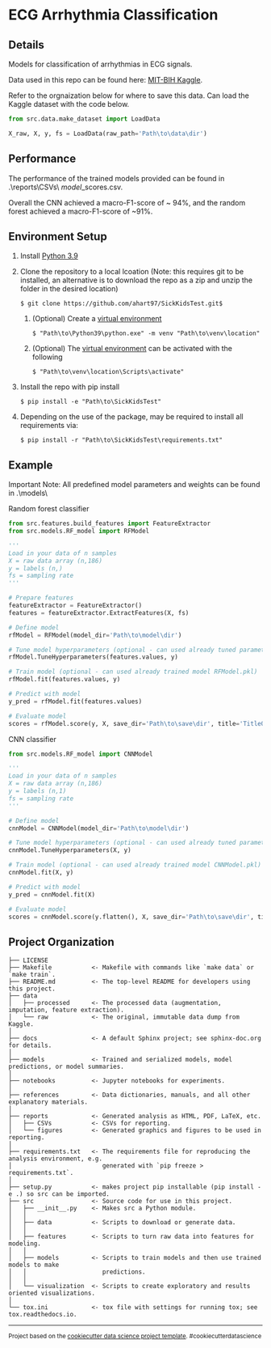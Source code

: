 ECG Arrhythmia Classification
==============================

Details
------------

Models for classification of arrhythmias in ECG signals.

Data used in this repo can be found here: [MIT-BIH Kaggle](https://www.kaggle.com/datasets/shayanfazeli/heartbeat?resource=download&select=mitbih_train.csv). 

Refer to the orgnaization below for where to save this data. Can load the Kaggle dataset with the code below.

```Python
from src.data.make_dataset import LoadData

X_raw, X, y, fs = LoadData(raw_path='Path\to\data\dir')
```

Performance
------------
The performance of the trained models provided can be found in .\reports\CSVs\ *model*_scores.csv.

Overall the CNN achieved a macro-F1-score of ~ 94%, and the random forest achieved a macro-F1-score of ~91%.


Environment Setup
------------

1. Install [Python 3.9](https://www.python.org/downloads/release/python-3913/)
2. Clone the repository to a local lcoation (Note: this requires git to be installed, an alternative is to download the repo as a zip and unzip the folder in the desired location)

    ```
    $ git clone https://github.com/ahart97/SickKidsTest.git$
    ```
    
    1. (Optional) Create a [virtual environment](https://docs.python.org/3/library/venv.html)

        ```
        $ "Path\to\Python39\python.exe" -m venv "Path\to\venv\location"
        ```

    2. (Optional) The [virtual environment](https://docs.python.org/3/library/venv.html) can be activated with the following

        ```
        $ "Path\to\venv\location\Scripts\activate"
        ```

3. Install the repo with pip install

    ```
    $ pip install -e "Path\to\SickKidsTest"
    ```

4. Depending on the use of the package, may be required to install all requirements via:

    ```
    $ pip install -r "Path\to\SickKidsTest\requirements.txt"
    ```

Example
------------

Important Note: All predefined model parameters and weights can be found in .\models\

Random forest classifier

```Python
from src.features.build_features import FeatureExtractor
from src.models.RF_model import RFModel

'''
Load in your data of n samples
X = raw data array (n,186)
y = labels (n,)
fs = sampling rate
'''

# Prepare features
featureExtractor = FeatureExtractor()
features = featureExtractor.ExtractFeatures(X, fs)

# Define model
rfModel = RFModel(model_dir='Path\to\model\dir')

# Tune model hyperparameters (optional - can used already tuned parameters RFParams.pkl)
rfModel.TuneHyperparameters(features.values, y)

# Train model (optional - can used already trained model RFModel.pkl)
rfModel.fit(features.values, y)

# Predict with model
y_pred = rfModel.fit(features.values)

# Evaluate model
scores = rfModel.score(y, X, save_dir='Path\to\save\dir', title='TitleOfCMPlot')

```

CNN classifier

```Python
from src.models.RF_model import CNNModel

'''
Load in your data of n samples
X = raw data array (n,186)
y = labels (n,1)
fs = sampling rate
'''

# Define model
cnnModel = CNNModel(model_dir='Path\to\model\dir')

# Tune model hyperparameters (optional - can used already tuned parameters CNNParmas.pkl)
cnnModel.TuneHyperparameters(X, y)

# Train model (optional - can used already trained model CNNModel.pkl)
cnnModel.fit(X, y)

# Predict with model
y_pred = cnnModel.fit(X)

# Evaluate model
scores = cnnModel.score(y.flatten(), X, save_dir='Path\to\save\dir', title='TitleOfCMPlot')

```


Project Organization
------------

    ├── LICENSE
    ├── Makefile           <- Makefile with commands like `make data` or `make train`.
    ├── README.md          <- The top-level README for developers using this project.
    ├── data
    │   ├── processed      <- The processed data (augmentation, imputation, feature extraction).
    │   └── raw            <- The original, immutable data dump from Kaggle.
    │
    ├── docs               <- A default Sphinx project; see sphinx-doc.org for details.
    │
    ├── models             <- Trained and serialized models, model predictions, or model summaries.
    │
    ├── notebooks          <- Jupyter notebooks for experiments.
    │
    ├── references         <- Data dictionaries, manuals, and all other explanatory materials.
    │
    ├── reports            <- Generated analysis as HTML, PDF, LaTeX, etc.
    │   ├── CSVs           <- CSVs for reporting.
    │   └── figures        <- Generated graphics and figures to be used in reporting.
    │
    ├── requirements.txt   <- The requirements file for reproducing the analysis environment, e.g.
    │                         generated with `pip freeze > requirements.txt`.
    │
    ├── setup.py           <- makes project pip installable (pip install -e .) so src can be imported.
    ├── src                <- Source code for use in this project.
    │   ├── __init__.py    <- Makes src a Python module.
    │   │
    │   ├── data           <- Scripts to download or generate data.
    │   │
    │   ├── features       <- Scripts to turn raw data into features for modeling.
    │   │
    │   ├── models         <- Scripts to train models and then use trained models to make
    │   │                     predictions.
    │   │
    │   └── visualization  <- Scripts to create exploratory and results oriented visualizations.
    │
    └── tox.ini            <- tox file with settings for running tox; see tox.readthedocs.io.


--------

<p><small>Project based on the <a target="_blank" href="https://drivendata.github.io/cookiecutter-data-science/">cookiecutter data science project template</a>. #cookiecutterdatascience</small></p>
